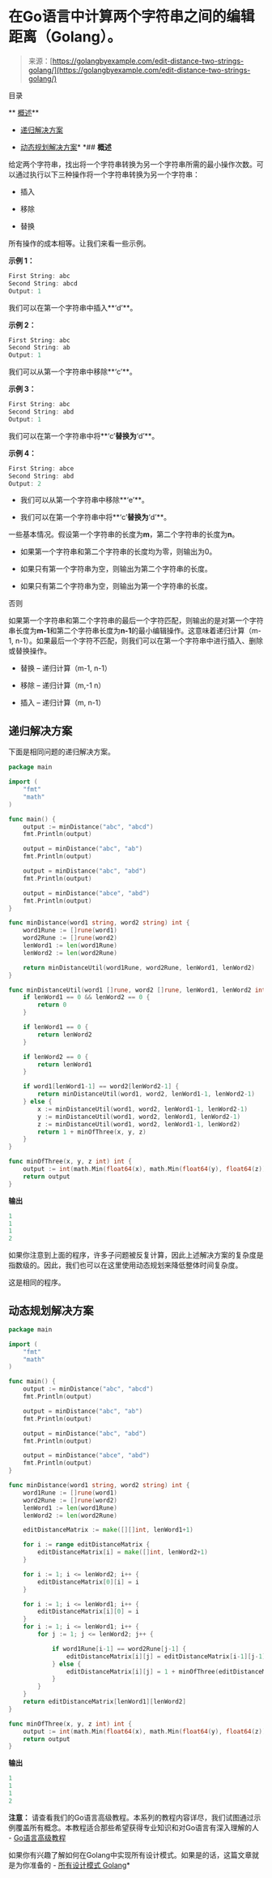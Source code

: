 <!--yml

类别：未分类

日期：2024-10-13 06:44:43

-->

# 在Go语言中计算两个字符串之间的编辑距离（Golang）。

> 来源：[https://golangbyexample.com/edit-distance-two-strings-golang/](https://golangbyexample.com/edit-distance-two-strings-golang/)

目录

**   [概述](#Overview "Overview")**

+   [递归解决方案](#Recursive_Solution "递归解决方案")

+   [动态规划解决方案](#Dynamic_Programming_Solution "动态规划解决方案")*  *## **概述**

给定两个字符串，找出将一个字符串转换为另一个字符串所需的最小操作次数。可以通过执行以下三种操作将一个字符串转换为另一个字符串：

+   插入

+   移除

+   替换

所有操作的成本相等。让我们来看一些示例。

**示例 1：**

```go
First String: abc
Second String: abcd
Output: 1
```

我们可以在第一个字符串中插入**‘d’**。

**示例 2：**

```go
First String: abc
Second String: ab
Output: 1
```

我们可以从第一个字符串中移除**‘c’**。

**示例 3：**

```go
First String: abc
Second String: abd
Output: 1
```

我们可以在第一个字符串中将**‘c’**替换为**‘d’**。

**示例 4：**

```go
First String: abce
Second String: abd
Output: 2
```

+   我们可以从第一个字符串中移除**‘e’**。

+   我们可以在第一个字符串中将**‘c’**替换为**‘d’**。

一些基本情况。假设第一个字符串的长度为**m**，第二个字符串的长度为**n**。

+   如果第一个字符串和第二个字符串的长度均为零，则输出为0。

+   如果只有第一个字符串为空，则输出为第二个字符串的长度。

+   如果只有第二个字符串为空，则输出为第一个字符串的长度。

否则

如果第一个字符串和第二个字符串的最后一个字符匹配，则输出的是对第一个字符串长度为**m-1**和第二个字符串长度为**n-1**的最小编辑操作。这意味着递归计算（m-1, n-1）。如果最后一个字符不匹配，则我们可以在第一个字符串中进行插入、删除或替换操作。

+   替换 – 递归计算（m-1, n-1）

+   移除 – 递归计算（m,-1 n）

+   插入 – 递归计算（m, n-1）

## **递归解决方案**

下面是相同问题的递归解决方案。

```go
package main

import (
	"fmt"
	"math"
)

func main() {
	output := minDistance("abc", "abcd")
	fmt.Println(output)

	output = minDistance("abc", "ab")
	fmt.Println(output)

	output = minDistance("abc", "abd")
	fmt.Println(output)

	output = minDistance("abce", "abd")
	fmt.Println(output)
}

func minDistance(word1 string, word2 string) int {
	word1Rune := []rune(word1)
	word2Rune := []rune(word2)
	lenWord1 := len(word1Rune)
	lenWord2 := len(word2Rune)

	return minDistanceUtil(word1Rune, word2Rune, lenWord1, lenWord2)
}

func minDistanceUtil(word1 []rune, word2 []rune, lenWord1, lenWord2 int) int {
	if lenWord1 == 0 && lenWord2 == 0 {
		return 0
	}

	if lenWord1 == 0 {
		return lenWord2
	}

	if lenWord2 == 0 {
		return lenWord1
	}

	if word1[lenWord1-1] == word2[lenWord2-1] {
		return minDistanceUtil(word1, word2, lenWord1-1, lenWord2-1)
	} else {
		x := minDistanceUtil(word1, word2, lenWord1-1, lenWord2-1)
		y := minDistanceUtil(word1, word2, lenWord1, lenWord2-1)
		z := minDistanceUtil(word1, word2, lenWord1-1, lenWord2)
		return 1 + minOfThree(x, y, z)
	}
}

func minOfThree(x, y, z int) int {
	output := int(math.Min(float64(x), math.Min(float64(y), float64(z))))
	return output
}
```

**输出**

```go
1
1
1
2
```

如果你注意到上面的程序，许多子问题被反复计算，因此上述解决方案的复杂度是指数级的。因此，我们也可以在这里使用动态规划来降低整体时间复杂度。

这是相同的程序。

## **动态规划解决方案**

```go
package main

import (
	"fmt"
	"math"
)

func main() {
	output := minDistance("abc", "abcd")
	fmt.Println(output)

	output = minDistance("abc", "ab")
	fmt.Println(output)

	output = minDistance("abc", "abd")
	fmt.Println(output)

	output = minDistance("abce", "abd")
	fmt.Println(output)
}

func minDistance(word1 string, word2 string) int {
	word1Rune := []rune(word1)
	word2Rune := []rune(word2)
	lenWord1 := len(word1Rune)
	lenWord2 := len(word2Rune)

	editDistanceMatrix := make([][]int, lenWord1+1)

	for i := range editDistanceMatrix {
		editDistanceMatrix[i] = make([]int, lenWord2+1)
	}

	for i := 1; i <= lenWord2; i++ {
		editDistanceMatrix[0][i] = i
	}

	for i := 1; i <= lenWord1; i++ {
		editDistanceMatrix[i][0] = i
	}
	for i := 1; i <= lenWord1; i++ {
		for j := 1; j <= lenWord2; j++ {

			if word1Rune[i-1] == word2Rune[j-1] {
				editDistanceMatrix[i][j] = editDistanceMatrix[i-1][j-1]
			} else {
				editDistanceMatrix[i][j] = 1 + minOfThree(editDistanceMatrix[i-1][j], editDistanceMatrix[i][j-1], editDistanceMatrix[i-1][j-1])
			}
		}
	}
	return editDistanceMatrix[lenWord1][lenWord2]
}

func minOfThree(x, y, z int) int {
	output := int(math.Min(float64(x), math.Min(float64(y), float64(z))))
	return output
}
```

**输出**

```go
1
1
1
2
```

**注意：** 请查看我们的Go语言高级教程。本系列的教程内容详尽，我们试图通过示例覆盖所有概念。本教程适合那些希望获得专业知识和对Go语言有深入理解的人 - [Go语言高级教程](https://golangbyexample.com/golang-comprehensive-tutorial/)

如果你有兴趣了解如何在Golang中实现所有设计模式。如果是的话，这篇文章就是为你准备的 - [所有设计模式 Golang](https://golangbyexample.com/all-design-patterns-golang/)*
